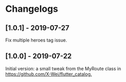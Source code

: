 # Changelogs

## [1.0.1] - 2019-07-27

Fix multiple heroes tag issue.

## [1.0.0] - 2019-07-22

Initial version: a small tweak from the MyRoute class in
<https://github.com/X-Wei/flutter_catalog.>
